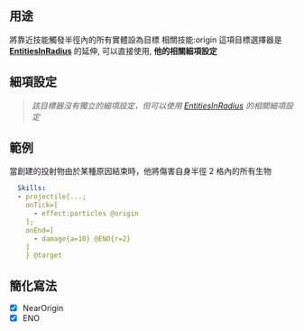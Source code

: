 ## 用途
將靠近技能觸發半徑內的所有實體設為目標 相關技能:origin
這項目標選擇器是 **[EntitiesInRadius](/Skills/Targeters/EntitiesInRadius)** 的延伸, 可以直接使用, **他的相關細項設定**


## 細項設定
>*該目標器沒有獨立的細項設定，但可以使用 [EntitiesInRadius](/Skills/Targeters/EntitiesInRadius) 的相關細項設定*


## 範例
當創建的投射物由於某種原因結束時，他將傷害自身半徑 2 格內的所有生物
```yaml
  Skills:
  - projectile{...;
    onTick=[
      - effect:particles @origin
    ];
    onEnd=[
      - damage{a=10} @ENO{r=2}
    ]
    } @target
```


## 簡化寫法
- [x] NearOrigin
- [x] ENO